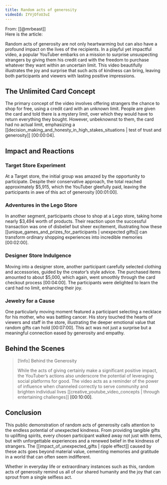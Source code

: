 ```yaml
---
title: Random acts of generosity
videoId: IYVjOfoU3uI
---
```


From: [[@mrbeast]] <br/> 
Here is the article:

Random acts of generosity are not only heartwarming but can also have a profound impact on the lives of the recipients. In a playful yet impactful video, a popular YouTuber embarks on a mission to surprise unsuspecting strangers by giving them his credit card with the freedom to purchase whatever they want within an uncertain limit. This video beautifully illustrates the joy and surprise that such acts of kindness can bring, leaving both participants and viewers with lasting positive impressions.

## The Unlimited Card Concept

The primary concept of the video involves offering strangers the chance to shop for free, using a credit card with an unknown limit. People are given the card and told there is a mystery limit, over which they would have to return everything they bought. However, unbeknownst to them, the card had no actual limit, emphasizing a [[decision_making_and_honesty_in_high_stakes_situations | test of trust and generosity]] <a class="yt-timestamp" data-t="00:00:04">[00:00:04]</a>.

## Impact and Reactions

### Target Store Experiment

At a Target store, the initial group was amazed by the opportunity to participate. Despite their conservative approach, the total reached approximately $5,915, which the YouTuber gleefully paid, leaving the participants in awe of this act of generosity <a class="yt-timestamp" data-t="00:01:00">[00:01:00]</a>.

### Adventures in the Lego Store

In another segment, participants chose to shop at a Lego store, taking home nearly $3,494 worth of products. Their reaction upon the successful transaction was one of disbelief but sheer excitement, illustrating how these [[unique_games_and_prizes_for_participants | unexpected gifts]] can transform ordinary shopping experiences into incredible memories <a class="yt-timestamp" data-t="00:02:00">[00:02:00]</a>.

### Designer Store Indulgence

Moving into a designer store, another participant carefully selected clothing and accessories, guided by the creator’s style advice. The purchased items amounted to about $5,000, which again, went smoothly through the card checkout process <a class="yt-timestamp" data-t="00:04:00">[00:04:00]</a>. The participants were delighted to learn the card had no limit, enhancing their joy.

### Jewelry for a Cause

One particularly moving moment featured a participant selecting a necklace for his mother, who was battling cancer. His story touched the hearts of viewers and staff in the store, illustrating the deeper emotional value that random gifts can hold <a class="yt-timestamp" data-t="00:07:00">[00:07:00]</a>. This act was not just a surprise but a meaningful connection eased by generosity and empathy.

## Behind the Scenes

> [!info] Behind the Generosity
>
> While the acts of giving certainly make a significant positive impact, the YouTuber’s actions also underscore the potential of leveraging social platforms for good. The video acts as a reminder of the power of influence when channeled correctly to serve community and brighten individual lives [[creative_youtube_video_concepts | through entertaining challenges]] <a class="yt-timestamp" data-t="00:10:00">[00:10:00]</a>.

## Conclusion

This public demonstration of random acts of generosity calls attention to the endless potential of unexpected kindness. From providing tangible gifts to uplifting spirits, every chosen participant walked away not just with items, but with unforgettable experiences and a renewed belief in the kindness of strangers. The [[impact_of_unexpected_gifts | ripple effect]] caused by these acts goes beyond material value, cementing memories and gratitude in a world that can often seem indifferent.

Whether in everyday life or extraordinary instances such as this, random acts of generosity remind us all of our shared humanity and the joy that can sprout from a single selfless act.
